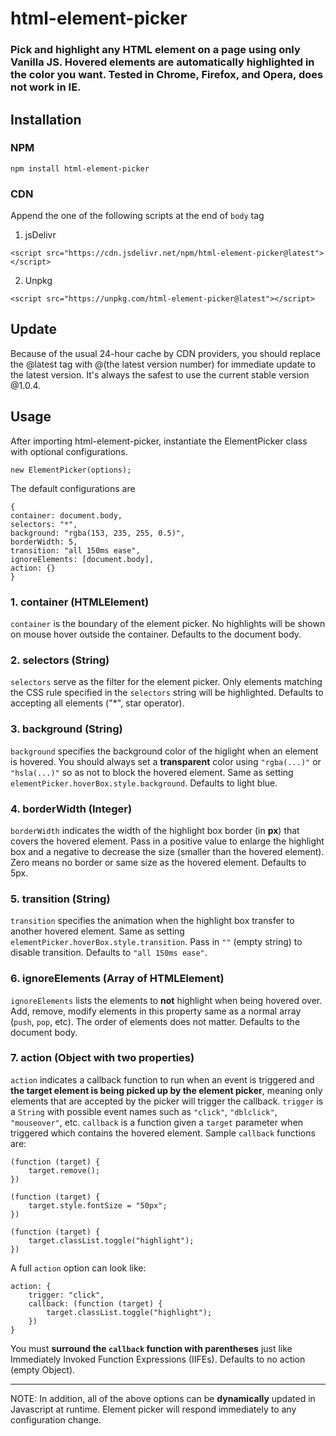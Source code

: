 # html-element-picker
### Pick and highlight any HTML element on a page using only Vanilla JS. Hovered elements are automatically highlighted in the color you want. Tested in Chrome, Firefox, and Opera, does not work in IE.

## Installation
### NPM
`npm install html-element-picker`

### CDN
Append the one of the following scripts at the end of `body` tag
1. jsDelivr
```
<script src="https://cdn.jsdelivr.net/npm/html-element-picker@latest"></script>
```
2. Unpkg
```
<script src="https://unpkg.com/html-element-picker@latest"></script>
```

## Update
Because of the usual 24-hour cache by CDN providers, you should replace the @latest tag with @(the latest version number) for immediate update to the latest version. It's always the safest to use the current stable version @1.0.4.

## Usage
After importing html-element-picker, instantiate the ElementPicker class with optional configurations.
```
new ElementPicker(options);
```
The default configurations are
```
{
container: document.body,
selectors: "*",
background: "rgba(153, 235, 255, 0.5)",
borderWidth: 5,
transition: "all 150ms ease",
ignoreElements: [document.body],
action: {}
}
```
### 1. container (HTMLElement)
`container` is the boundary of the element picker. No highlights will be shown on mouse hover outside the container. Defaults to the document body.
### 2. selectors (String)
`selectors` serve as the filter for the element picker. Only elements matching the CSS rule specified in the `selectors` string will be highlighted. Defaults to accepting all elements ("*", star operator).
### 3. background (String)
`background` specifies the background color of the higlight when an element is hovered. You should always set a **transparent** color using `"rgba(...)"` or `"hsla(...)"` so as not to block the hovered element. Same as setting `elementPicker.hoverBox.style.background`. Defaults to light blue.
### 4. borderWidth (Integer)
`borderWidth` indicates the width of the highlight box border (in **px**) that covers the hovered element. Pass in a positive value to enlarge the highlight box and a negative to decrease the size (smaller than the hovered element). Zero means no border or same size as the hovered element. Defaults to 5px.
### 5. transition (String)
`transition` specifies the animation when the highlight box transfer to another hovered element. Same as setting `elementPicker.hoverBox.style.transition`. Pass in `""` (empty string) to disable transition. Defaults to `"all 150ms ease"`.
### 6. ignoreElements (Array of HTMLElement)
`ignoreElements` lists the elements to **not** highlight when being hovered over. Add, remove, modify elements in this property same as a normal array (`push`, `pop`, etc). The order of elements does not matter. Defaults to the document body.
### 7. action (Object with two properties)
`action` indicates a callback function to run when an event is triggered and **the target element is being picked up by the element picker**, meaning only elements that are accepted by the picker will trigger the callback. `trigger` is a `String` with possible event names such as `"click"`, `"dblclick"`, `"mouseover"`, etc. `callback` is a function given a `target` parameter when triggered which contains the hovered element. Sample `callback` functions are:
```
(function (target) {
    target.remove();
})
```
```
(function (target) {
    target.style.fontSize = "50px"; 
})
```
```
(function (target) {
    target.classList.toggle("highlight");
})
```
A full `action` option can look like:
```
action: {
    trigger: "click",
    callback: (function (target) {
        target.classList.toggle("highlight");
    })
}
```
You must **surround the `callback` function with parentheses** just like Immediately Invoked Function Expressions (IIFEs). Defaults to no action (empty Object).

---

NOTE: In addition, all of the above options can be **dynamically** updated in Javascript at runtime. Element picker will respond immediately to any configuration change.